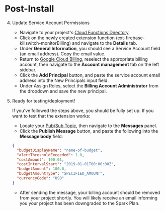 # Post-Install

4. Update Service Account Permissions

   - Navigate to your project's [Cloud Functions Directory](https://console.cloud.google.com/projectselector2/functions/).
   - Click on the newly created extension function (ext-firebase-killswitch-monitorBilling) and navigate to the **Details** tab.
   - Under **General Information**, you should see a Service Account field (an email address). Copy the email value.
   - Return to [Google Cloud Billing](https://console.cloud.google.com/billing), reselect the appropriate billing account, then navigate to the **Account management** tab on the left sidebar.
   - Click the **Add Principal** button, and paste the service account email address into the New Principals input field.
   - Under Assign Roles, select the **Billing Account Administrator** from the dropdown and save the new principal.

5. Ready for testing/deployment!

   If you've followed the steps above, you should be fully set up. If you want to test that the extension works:

   - Locate your [Pub/Sub Topic](https://console.cloud.google.com/cloudpubsub/), then navigate to the **Messages** panel.
   - Click the **Publish Message** button, and paste the following into the **Message body** field:

   ```json
   {
     "budgetDisplayName": "name-of-budget",
     "alertThresholdExceeded": 1.0,
     "costAmount": 100.01,
     "costIntervalStart": "2019-01-01T00:00:00Z",
     "budgetAmount": 100.0,
     "budgetAmountType": "SPECIFIED_AMOUNT",
     "currencyCode": "USD"
   }
   ```

   - After sending the message, your billing account should be removed from your project shortly. You will likely receive an email informing you your project has been downgraded to the Spark Plan.
